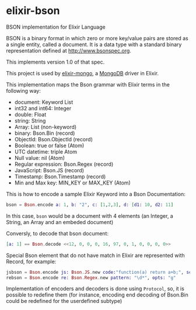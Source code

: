 elixir-bson
===========

BSON implementation for Elixir Language

BSON is a binary format in which zero or more key/value pairs are stored as a single entity, called a document. It is a data type with a standard binary representation defined at <http://www.bsonspec.org>.

This implements version 1.0 of that spec.

This project is used by [elixir-mongo](https://github.com/checkiz/elixir-mongo), a [MongoDB](http://www.mongodb.org) driver in Elixir.

This implementation maps the Bson grammar with Elixir terms in the following way:
  - document: Keyword List
  - int32 and int64: Integer
  - double: Float
  - string: String
  - Array: List (non-keyword)
  - binary: Bson.Bin (record)
  - ObjectId: Bson.ObjectId (record)
  - Boolean: true or false (Atom)
  - UTC datetime: triple Atom
  - Null value: nil (Atom)
  - Regular expression: Bson.Regex (record)
  - JavaScript: Bson.JS (record)
  - Timestamp: Bson.Timestamp (record)
  - Min and Max key: MIN_KEY or MAX_KEY (Atom)

This is how to encode a sample Elixir Keyword into a Bson Documentation:

```elixir
bson = Bson.encode a: 1, b: "2", c: [1,2,3], d: [d1: 10, d2: 11]
```
In this case, `bson` would be a document with 4 elements (an Integer, a String, an Array and an embeded document)

Conversly, to decode that bson document:
```elixir
[a: 1] == Bson.decode <<12, 0, 0, 0, 16, 97, 0, 1, 0, 0, 0, 0>>
```

Special Bson element that do not have match in Elixir are represented with Record, for example:

```elixir
jsbson = Bson.encode js: Bson.JS.new code:"function(a) return a+b;", scope: [b: 2]
rebson = Bson.encode re: Bson.Regex.new pattern: "\d*", opts: "g"
```

Implementation of encoders and decoders is done using `Protocol`, so, it is possible to redefine them (for instance, encoding end decoding of Bson.Bin could be redefined for the userdefined subtype)